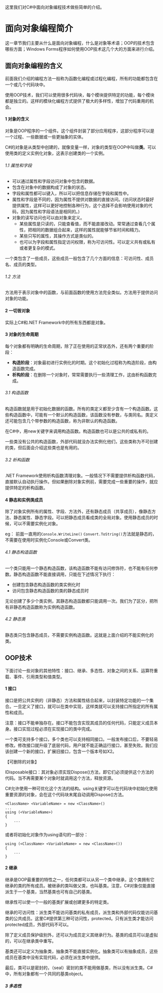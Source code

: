 这里我们对C#中面向对象编程技术做些简单的介绍。

# 面向对象编程简介 #

这一章节我们主要从什么是面向对象编程，什么是对象等术语；OOP的技术包含哪些方面；Windows Forms程序如何使用OOP技术这几个大的方面来进行介绍。

## 面向对象编程的含义 ##

前面我们介绍的编程方法一般称为函数化编程或过程化编程，所有的功能都包含在一个或几个代码块中。

使用OOP技术，我们可以使用很多代码块，每个模块提供特定的功能，每个模块都是独立的。这样的模块化编程方式提供了极大的多样性，增加了代码重用的机会。

#### 1 对象的含义

对象是OOP程序的一个组件。这个组件封装了部分应用程序，这部分程序可以是一个过程、一些数据或一些更抽象的实体。

C#的对象是从类型中创建的，就像变量一样，对象的类型在OOP中叫做**类**。可以使用类的定义实例化对象，这表示创建类的一个实例。

###### 1.1 属性和字段

+ 可以通过属性和字段访问对象中包含的数据。
+ 包含在对象中的数据构成了对象的状态。
+ 字段和属性都可以键入，所以可以把信息存储在字段和属性中。
+ 属性和字段是不同的，因为属性不提供对数据的直接访问。(访问状态时最好提供属性，这样可以更好地控制各种行为，这个选择不会影响使用对象的代码，因为属性和字段语法是相同的。)
+ 对象的读写访问也可以由对象来定义。
  + 某些属性是只读的，只能查看值，而不能直接改动。常常通过查看几个属性，把相同的数据组合起来，这样的属性就能够节省时间和精力。
  + 某些只写的属性，其操作方式是类似的。
  + 也可以为字段和属性指定访问权限，称为可访问性。可以定义共有或私有或者更复杂的模式。

一个类包含了一些成员，这些成员一般包含了几个方面的信息：可访问性、成员名、成员的类型。

###### 1.2 方法

方法用于表示对象中的函数，与前面函数的使用方法完全类似。方法用于提供访问对象的功能。

#### 2 一切皆对象

实际上C#和.NET Framework中的所有东西都是对象。

#### 3 对象的生命周期

每个对象都有明确的生命周期，除了正在使用的正常状态外，还有两个重要的阶段：

* **构造阶段**：对象最初进行实例化的时期。这个初始化过程称为构造阶段，由构造函数完成。
* **析构阶段**：在删除一个对象时，常常需要执行一些清理工作，这由析构函数完成。

###### 3.1 构造函数

构造函数就是用于初始化数据的函数。所有的类定义都至少含有一个构造函数。这些构造函数中，可能有一个默认的构造函数，该函数没有参数，与类同名。类定义还可能包含几个带参数的构造函数，称为非默认的构造函数。

在C#中，用new关键字来调用构造函数。构造函数也可以是公共的或私有的。

一些类没有公共的构造函数，外部代码就没办法实例化他们，这些类称为不可创建的类，但后面会介绍这些类也是有用的。

###### 3.2 析构函数

.NET Framework使用析构函数清理对象。一般情况下不需要提供析构函数代码，直接默认自动执行操作。但如果删除对象实例前，需要完成一些重要的操作，就应提供特定的析构函数。

#### 4 静态和实例类成员

除了对象实例所有的属性、字段、方法外，还有静态成员（共享成员），像静态方法、静态属性、静态字段。可以把静态成员看成类的全局对象。使用静态成员的时候，可以不需要实例化对象。

eg： 前面一直用的`Console.WriteLine()` `Convert.ToString()`方法就是静态的，不需要在使用时实例化Console或Convert类。

###### 4.1 静态构造函数

一个类只能用一个静态构造函数，该构造函数不能有访问修饰符，也不能有任何参数。静态构造函数不能直接调用，只能在下述情况下执行：

* 创建包含静态构造函数的类实例化时
* 访问包含静态构造函数的类的静态成员时

无论创建了多少个类实例，其静态构造函数都只能调用一次。我们为了区分，把所有非静态构造函数称为实例构造函数。

###### 4.2 静态类

静态类只包含静态成员，不需要实例构造函数。这就是上面介绍的不能实例化的类。




## OOP技术 ##

下面讨论一些对象的其他特性：接口、继承、多态性、对象之间的关系、运算符重载、事件、引用类型和值类型。

#### 1 接口

接口是把公共实例的（非静态）方法和属性结合起来，以封装特定功能的一个集合。一旦定义了接口，就可以在类中实现，这样类就可以支持接口所指定的所有属性和成员。

注意：接口不能单独存在。接口不能包含实现其成员的任何代码，只能定义成员本身。接口实现过程必须在实现接口的类中完成。

一个类可支持多个接口，多个类也可以支持相同接口。一般发布接口后，不要轻易修改。修改接口就升级了底层代码，用户就不能正确运行接口，甚至失败。我们应该创建一个新的接口，扩展旧接口，包含一个版本号如X2。

【可删除的对象】

IDisposable接口：其对象必须实现Dispose()方法，即它们必须提供这个方法的代码。当不再需要某个对象时就调用这个方法，释放资源。

C#允许使用一种可优化这个方法的结构。using关键字可以在代码块中初始化使用重要资源的对象，会在这个代码块末尾自动调用Dispose()方法。

	<ClassName> <VariableName> = new <ClassName>()
	...
	using (<VariableName>)
	{
		...
	}

或者将初始化对象作为using语句的一部分：
	
	using (<ClassName> <VariableName> = new <ClassName>())
	{
		...
	}

#### 2 继承

继承是OOP最重要的特性之一，任何类都可以从另一个类中继承，这个类拥有它继承的类的所有成员。被继承的类叫做父类，也叫基类。注意，C#对象仅能直接派生于一个基类，当然基类也可有自己的基类。

继承性可以使一个一般的基类扩展或创建更多的特定类。

继承的可访问性：派生类不能访问基类的私有成员，派生类和外部代码仅能访问基类的公共成员。这里C#提供第三种可访问性，protected。只有派生类才能访问protected成员，外部代码不可以。

除了定义成员保护级别外，还可以为成员定义其继承行为。基类的成员可以是虚拟的，可以在继承类中重写。

基类还可以定义为抽象类，抽象类不能直接实例化。抽象类可以有抽象成员，这些成员在基类中没有实现代码，必须在派生类中提供。

最后，类可以是密封的，（seal）密封的类不能用做基类，所以没有派生类。C#中，所有对象都有一个共同的基类object。

##### 3 多态性